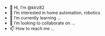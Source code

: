 - 👋 Hi, I’m @ktrz82
- 👀 I’m interested in home automation, robotics
- 🌱 I’m currently learning ...
- 💞️ I’m looking to collaborate on ...
- 📫 How to reach me ...

<!---
ktrz82/ktrz82 is a ✨ special ✨ repository because its `README.md` (this file) appears on your GitHub profile.
You can click the Preview link to take a look at your changes.
--->
